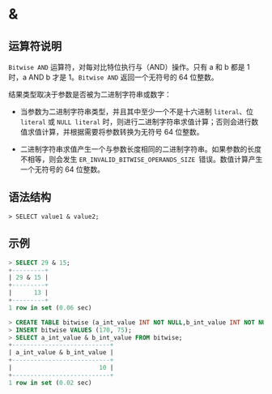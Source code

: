 # **&**

## **运算符说明**

`Bitwise AND` 运算符，对每对比特位执行与（AND）操作。只有 a 和 b 都是 1 时，a AND b 才是 1。`Bitwise AND` 返回一个无符号的 64 位整数。

结果类型取决于参数是否被为二进制字符串或数字：

- 当参数为二进制字符串类型，并且其中至少一个不是十六进制 `literal`、位 `literal` 或 `NULL literal` 时，则进行二进制字符串求值计算；否则会进行数值求值计算，并根据需要将参数转换为无符号 64 位整数。

- 二进制字符串求值产生一个与参数长度相同的二进制字符串。如果参数的长度不相等，则会发生 `ER_INVALID_BITWISE_OPERANDS_SIZE `错误。数值计算产生一个无符号的 64 位整数。

## **语法结构**

```
> SELECT value1 & value2;
```

## **示例**

```sql
> SELECT 29 & 15;
+---------+
| 29 & 15 |
+---------+
|      13 |
+---------+
1 row in set (0.06 sec)

> CREATE TABLE bitwise (a_int_value INT NOT NULL,b_int_value INT NOT NULL);
> INSERT bitwise VALUES (170, 75);  
> SELECT a_int_value & b_int_value FROM bitwise;  
+---------------------------+
| a_int_value & b_int_value |
+---------------------------+
|                        10 |
+---------------------------+
1 row in set (0.02 sec)
```
